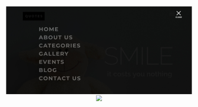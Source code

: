 <p align="center">
  <img src ="screenshots/dropdown.jpg"/>
  <img src ="screenshots/quotes.jpg"/>
</p>
